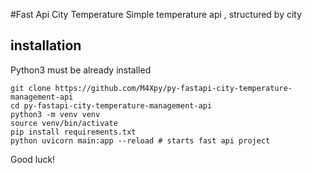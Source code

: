 #Fast Api City Temperature
Simple temperature api ,
structured by city

## installation

Python3 must be already installed

```shell
git clone https://github.com/M4Xpy/py-fastapi-city-temperature-management-api
cd py-fastapi-city-temperature-management-api
python3 -m venv venv
source venv/bin/activate
pip install requirements.txt
python uvicorn main:app --reload # starts fast api project
```

Good luck!
